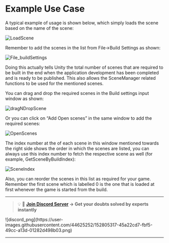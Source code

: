 # Example Use Case

A typical example of usage is shown below, which simply loads the scene based on the name of the scene:

![LoadScene](https://user-images.githubusercontent.com/44625252/152946474-6df2bcae-a3fb-4649-85fb-be7fb393c11b.png)

Remember to add the scenes in the list from File->Build Settings as shown:

![File_buildSettings](https://user-images.githubusercontent.com/44625252/152946574-cf3d12dc-a934-419e-99b5-d31b3493a255.png)

Doing this actually tells Unity the total number of scenes that are required to be built in the end when the application development has been completed and is ready to be published. This also allows the SceneManager related functions to be used for the mentioned scenes.

You can drag and drop the required scenes in the Build settings input window as shown:

![dragNDropScene](https://user-images.githubusercontent.com/44625252/152946640-bccd8b3e-0619-4474-9491-58b1cb554b7a.png)

Or you can click on “Add Open scenes” in the same window to add the required scenes:

![OpenScenes](https://user-images.githubusercontent.com/44625252/152946688-b40e18b6-7d04-4d56-82bb-058019567608.png)

The index number at the of each scene in this window mentioned towards the right side shows the order in which the scenes are listed, you can always use this index number to fetch the respective scene as well (for example, GetSceneByBuildIndex):

![SceneIndex](https://user-images.githubusercontent.com/44625252/152946754-0f32af13-3f0a-452b-86b6-6514e83fcb1c.png)

Also, you can reorder the scenes in this list as required for your game. Remember the first scene which is labelled 0 is the one that is loaded at first whenever the game is started from the build.

---
<aside>

> 💡 🚀 **[Join Discord Server](https://discord.gg/J5zDscnzms) → Get your doubts solved by experts instantly**
</aside>
![discord_png](https://user-images.githubusercontent.com/44625252/152805317-45a22cd7-fbf5-49cc-a13d-01282d498b03.png)

---
